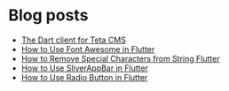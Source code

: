# Blog posts
<!-- BLOG-POST-LIST:START -->
- [The Dart client for Teta CMS](https://flutterflux.com/the-dart-client-for-teta-cms/)
- [How to Use Font Awesome in Flutter](https://flutterflux.com/how-to-use-font-awesome-in-flutter/)
- [How to Remove Special Characters from String Flutter](https://flutterflux.com/how-to-remove-special-characters-from-string-flutter/)
- [How to Use SliverAppBar in Flutter](https://flutterflux.com/sliverappbar-in-flutter/)
- [How to Use Radio Button in Flutter](https://flutterflux.com/how-to-use-radio-button-in-flutter/)
<!-- BLOG-POST-LIST:END -->